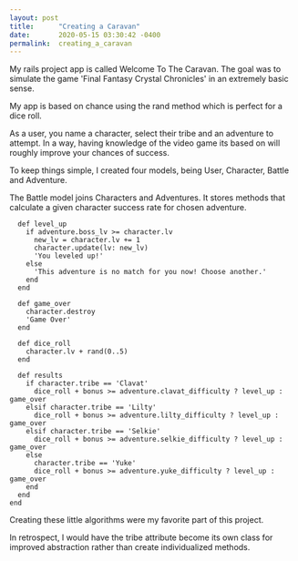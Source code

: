 ```yaml
---
layout: post
title:      "Creating a Caravan"
date:       2020-05-15 03:30:42 -0400
permalink:  creating_a_caravan
---
```



My rails project app is called Welcome To The Caravan. The goal was to simulate the game 'Final Fantasy Crystal Chronicles' in an extremely basic sense. 

My app is based on chance using the rand method which is perfect for a dice roll. 

As a user, you name a character, select their tribe and an adventure to attempt. In a way, having knowledge of the video game its based on will roughly improve your chances of success.

To keep things simple, I created four models, being User, Character, Battle and Adventure. 

The Battle model joins Characters and Adventures. It stores methods that calculate a given character success rate for chosen adventure. 

```
  def level_up
    if adventure.boss_lv >= character.lv
      new_lv = character.lv += 1
      character.update(lv: new_lv)
      'You leveled up!'
    else
      'This adventure is no match for you now! Choose another.'
    end
  end

  def game_over
    character.destroy
    'Game Over'
  end

  def dice_roll
    character.lv + rand(0..5)
  end

  def results
    if character.tribe == 'Clavat'
      dice_roll + bonus >= adventure.clavat_difficulty ? level_up : game_over
    elsif character.tribe == 'Lilty'
      dice_roll + bonus >= adventure.lilty_difficulty ? level_up : game_over
    elsif character.tribe == 'Selkie'
      dice_roll + bonus >= adventure.selkie_difficulty ? level_up : game_over
    else
      character.tribe == 'Yuke'
      dice_roll + bonus >= adventure.yuke_difficulty ? level_up : game_over
    end
  end
end
```


Creating these little algorithms were my favorite part of this project. 


In retrospect, I would have the tribe attribute become its own class for improved abstraction rather than create individualized methods.


